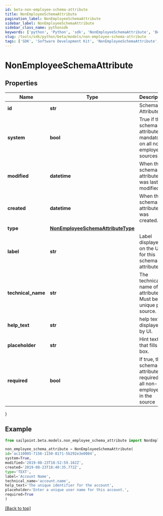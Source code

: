 ```yaml
---
id: beta-non-employee-schema-attribute
title: NonEmployeeSchemaAttribute
pagination_label: NonEmployeeSchemaAttribute
sidebar_label: NonEmployeeSchemaAttribute
sidebar_class_name: pythonsdk
keywords: ['python', 'Python', 'sdk', 'NonEmployeeSchemaAttribute', 'BetaNonEmployeeSchemaAttribute'] 
slug: /tools/sdk/python/beta/models/non-employee-schema-attribute
tags: ['SDK', 'Software Development Kit', 'NonEmployeeSchemaAttribute', 'BetaNonEmployeeSchemaAttribute']
---
```


# NonEmployeeSchemaAttribute


## Properties

Name | Type | Description | Notes
------------ | ------------- | ------------- | -------------
**id** | **str** | Schema Attribute Id | [optional] 
**system** | **bool** | True if this schema attribute is mandatory on all non-employees sources. | [optional] [default to False]
**modified** | **datetime** | When the schema attribute was last modified. | [optional] 
**created** | **datetime** | When the schema attribute was created. | [optional] 
**type** | [**NonEmployeeSchemaAttributeType**](non-employee-schema-attribute-type) |  | [required]
**label** | **str** | Label displayed on the UI for this schema attribute. | [required]
**technical_name** | **str** | The technical name of the attribute. Must be unique per source. | [required]
**help_text** | **str** | help text displayed by UI. | [optional] 
**placeholder** | **str** | Hint text that fills UI box. | [optional] 
**required** | **bool** | If true, the schema attribute is required for all non-employees in the source | [optional] [default to False]
}

## Example

```python
from sailpoint.beta.models.non_employee_schema_attribute import NonEmployeeSchemaAttribute

non_employee_schema_attribute = NonEmployeeSchemaAttribute(
id='ac110005-7156-1150-8171-5b292e3e0084',
system=True,
modified='2019-08-23T18:52:59.162Z',
created='2019-08-23T18:40:35.772Z',
type='TEXT',
label='Account Name',
technical_name='account.name',
help_text='The unique identifier for the account',
placeholder='Enter a unique user name for this account.',
required=True
)

```
[[Back to top]](#) 

